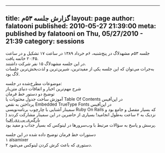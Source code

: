 ----------
title: گزارش جلسه ۵۳‌م
layout: page
author: falatooni
published: 2010-05-27 21:39:00
meta: published by falatooni on Thu, 05/27/2010 - 21:39
category: sessions
----------
جلسه ۵۳‌م مشهدلاگ در پنج‌شنبه، ۶‌م خرداد ۱۳۸۹ در ساعت ۱۷ تشکیل و در ساعت ۲۰:۴۵
خاتمه یافت.  
در این جلسه مشهدلاگ ۱۵ نفر شرکت داشتند.  
به‌جرات می‌توان که این جلسه یکی از مفیدترین، شیرین‌ترین و لذت‌بخش‌ترین جلسات
لاگ بود.


<!--more-->



موضوعات مطرخ‌شده در جلسه:  
شرح مهم‌ترین اخبار و اتفاقات دنیای متن‌باز  
توضیح دو دستور خط فرمان  
آموزش ساخت جدول محتویات یا Table Of Contents در اپن‌آفیس  
پرداختن به نقص Embedded TrueType Fonts در اپن‌آفیس  
سمینار آشنایی با چارچوب برنامه‌نویسی Ruby On Rails که بسیار مفصل و جامع بود و
نزدیک به ۲ ساعت به‌طول انجامید! بسیاری از حاضرین در این سمینار مشارکت کردند ([
بارگیری پی دی
اف](http://www.scribd.com/full/32076179?access_key=key20g55wjfj2zeny0f4r2l))  
پرسش و پاسخ به سؤالات مرتبط با وب‌سرور‌ها در لینوکس که بسیار جذاب و مفید بود.

دستورات خط فرمان توضیح داده شده در این جلسه  
۱ alsamixer  
۲ دستوری که باعث کرش کردن لینوکس می‌شود.
